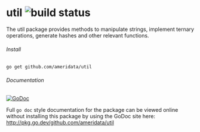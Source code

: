 # util ![build status](https://github.com/ameridata/util/actions/workflows/go.yml/badge.svg)
The util package provides methods to manipulate strings, implement ternary operations, 
generate hashes and other relevant functions. 

###### Install
`go get github.com/ameridata/util`

###### Documentation 
[![GoDoc](https://godoc.org/github.com/ameridata/util?status.svg)](http://godoc.org/github.com/ameridata/util)

Full `go doc` style documentation for the package can be viewed online without
installing this package by using the GoDoc site here: 
http://pkg.go.dev/github.com/ameridata/util
